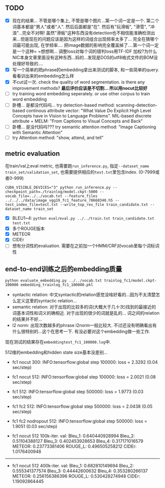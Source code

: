 TODO
-----
- [x] 现在的结果... 不管是哪个集上, 不管是哪个图片...第一个词一定是一个. 第二个词基本都是"男人"或者"人". 然后后面都是"在". 然后有"玩滑板", "滑雪", "冲浪"...完全不对啊! 虽然"滑板"这种东西没有detection也不相信能准确检测出来...但是现在的问题应该是因为这样的词组合出现频率太多了... 完全在猜哪个词最可能出现, 在学频率.... 把image数据的影响完全覆盖掉了....第一个词一定是一个这种= =想想啊... 调整loss对每个词的错判loss用TF-IDF 加权?为什么NIC本身文章里面没有这种东西...妈的...发现是DOS的utf8格式文件的BOM没处理好导致的....
- [x] 写一个简单的把phrase的embedding拿出来测试的脚本, 和一些简单的query. 看看训出来的embedding怎么样
- [x] 不cut试一次. check the quality of word segmentation. is there any improvement methods? **最后评价应该是不切割... 所以用nocut比较好**
- [ ] try training word embedding seperately. or use other corpus to train word embedding
- [ ] 卧槽... 是都没代码吗... try detection-based method: scanning-detection-based continous attribute vector: "What Value Do Explicit High Level Concepts have in Vision to Language Problems". MIL-based discrete attribute + MELM: "From Captions to Visual Concepts and Back"
- [ ] 卧槽... 是没代码吗??? try semantic attention method: "Image Captioning with Semantic Attention"
- [ ] try Attention method: "show, attend, and tell"

metric evaluation
----

在train/val上eval metric, 也需要跑`run_inference.py`, 指定`--dataset_name train_set/validation_set`, 也需要提供相应的`test.txt`里包含index. (0-7999或者0-999)
```
CUDA_VISIBLE_DEVICES="3" python run_inference.py --checkpoint_path=./trainlog/model.ckpt-5000 --vocab_file=../../vocab.txt --feature_files ../../../data/image_vgg19_fc1_feature_78660340.h5 --test_index_file=test.txt --write_top_res_file train_candidate.txt --dataset_name train_set
```

- [x] BLEU1~4: `python eval/eval.py ../../train.txt train_candidate.txt test.txt`
- [x] 多个ROUGE版本
- [x] METEOR
- [x] CIDEr
- [ ] 想有分词性的evaluation. 需要在之前加一个HMM/CRF对vocab里每个词标词性

end-to-end训练之后的embedding质量
----

`python evaluate_embedding.py ../../vocab.txt trainlog_fc1/model.ckpt-100000 embedding_trainlog_fc1_100000.pkl`

* syntactic relation: 中文syntactic的relation感觉没啥好看的...因为不太清楚怎么定义这里的syntactic relation...
* semantic relation: 对于出现的比较多的词(大概大于几十次)找到的最接近的词基本词性和词义的确相近. 对于出现的很少的词就是乱的... 词之间的relation的结果并不好...
* l2 norm: 出现次数越多的phrase l2norm一般比较大. 不过还没有明确看出有什么很特别的...这个在思考一下. 有没必要对这个embedding做一些工作.

现在测试的结果存在`embeddingtest_fc1_100000.log`中.



512维的embedding和hidden state size基本没差别...
* fc1 nocut 300: INFO:tensorflow:global step 100000: loss = 2.3292 (0.04 sec/step)
* fc1 nocut 512: INFO:tensorflow:global step 100000: loss = 2.0021 (0.08 sec/step)
* fc1 512: INFO:tensorflow:global step 500000: loss = 1.9773 (0.03 sec/step)
* fc1 fc2 512: INFO:tensorflow:global step 500000: loss = 2.0438 (0.05 sec/step)
* fc1 fc2 nodropout 512: INFO:tensorflow:global step 500000: loss = 1.9051 (0.03 sec/step)

* fc1 nocut 512 100k-iter. val:
Bleu_1: 0.640440928994
Bleu_2: 0.51104388127
Bleu_3: 0.402453928653
Bleu_4: 0.317171016579
METEOR: 0.23773381406
ROUGE_L: 0.496505258212
CIDEr: 1.0176400948
------
* fc1 nocut 512 400k-iter. val:
Bleu_1: 0.682810149694
Bleu_2: 0.555341377574
Bleu_3: 0.44442600632
Bleu_4: 0.353280266137
METEOR: 0.256156386396
ROUGE_L: 0.530428274948
CIDEr: 1.19092864445
